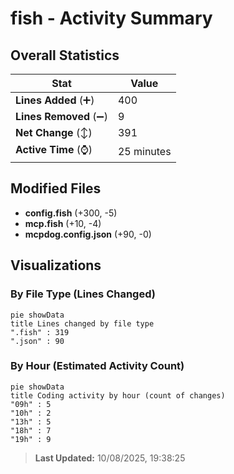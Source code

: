 # fish - Activity Summary 

## Overall Statistics

| Stat                   | Value                                                             |
| ---------------------- | ----------------------------------------------------------------- |
| **Lines Added** (➕)   | 400                                          |
| **Lines Removed** (➖) | 9                                        |
| **Net Change** (↕)    | 391                |
| **Active Time** (⌚)   | 25 minutes |


## Modified Files
- **config.fish** (+300, -5)
- **mcp.fish** (+10, -4)
- **mcpdog.config.json** (+90, -0)

## Visualizations

### By File Type (Lines Changed)

```mermaid
pie showData
title Lines changed by file type
".fish" : 319
".json" : 90
```

### By Hour (Estimated Activity Count)

```mermaid
pie showData
title Coding activity by hour (count of changes)
"09h" : 5
"10h" : 2
"13h" : 5
"18h" : 7
"19h" : 9
```


> **Last Updated:** 10/08/2025, 19:38:25
